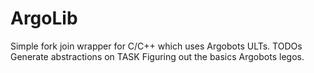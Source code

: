# ArgoLib
Simple fork join wrapper for C/C++ which uses Argobots ULTs.
TODOs
Generate abstractions on TASK
Figuring out the basics Argobots legos.
